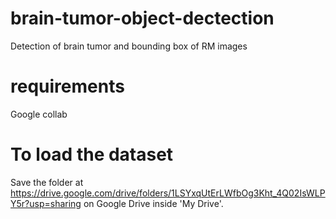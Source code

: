 # brain-tumor-object-dectection
Detection of brain tumor and bounding box of RM images

# requirements
Google collab

# To load the dataset 
Save the folder at https://drive.google.com/drive/folders/1LSYxqUtErLWfbOg3Kht_4Q02IsWLPY5r?usp=sharing on Google Drive inside 'My Drive'.
